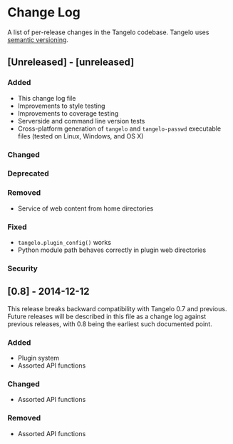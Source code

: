# Change Log
A list of per-release changes in the Tangelo codebase.  Tangelo uses [semantic
versioning](http://semver.org).

## [Unreleased] - [unreleased]
### Added
- This change log file
- Improvements to style testing
- Improvements to coverage testing
- Serverside and command line version tests
- Cross-platform generation of ``tangelo`` and ``tangelo-passwd`` executable
  files (tested on Linux, Windows, and OS X)

### Changed

### Deprecated

### Removed
- Service of web content from home directories

### Fixed
- ``tangelo.plugin_config()`` works
- Python module path behaves correctly in plugin web directories

### Security

## [0.8] - 2014-12-12
This release breaks backward compatibility with Tangelo 0.7 and previous.
Future releases will be described in this file as a change log against previous
releases, with 0.8 being the earliest such documented point.

### Added
- Plugin system
- Assorted API functions

### Changed
- Assorted API functions

### Removed
- Assorted API functions
